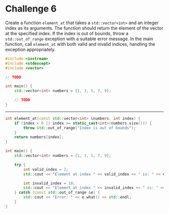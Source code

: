 # Challenge 6

Create a function `element_at` that takes a `std::vector<int>` and an integer index as its arguments. The function should return the element of the vector at the specified index. If the index is out of bounds, throw a `std::out_of_range` exception with a suitable error message. In the main function, call `element_at` with both valid and invalid indices, handling the exception appropriately.

```cpp
#include <iostream>
#include <stdexcept>
#include <vector>

// TODO

int main() {
    std::vector<int> numbers = {1, 3, 5, 7, 9};

    // TODO
}
```

---

```cpp
int element_at(const std::vector<int> &numbers, int index) {
    if (index < 0 || index >= static_cast<int>(numbers.size())) {
        throw std::out_of_range("Index is out of bounds");
    }
    return numbers[index];
}

int main() {
    std::vector<int> numbers = {1, 3, 5, 7, 9};

    try {
        int valid_index = 2;
        std::cout << "Element at index " << valid_index << " is: " << element_at(numbers, valid_index) << std::endl;

        int invalid_index = 10;
        std::cout << "Element at index " << invalid_index << " is: " << element_at(numbers, invalid_index) << std::endl;
    } catch (const std::out_of_range &e) {
        std::cout << "Error: " << e.what() << std::endl;
    }
}
```

